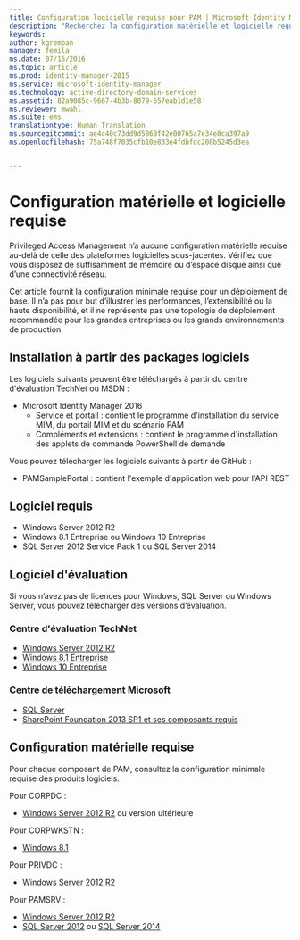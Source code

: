 ```yaml
---
title: Configuration logicielle requise pour PAM | Microsoft Identity Manager
description: "Recherchez la configuration matérielle et logicielle requise pour un déploiement réussi de Privileged Access Management."
keywords: 
author: kgremban
manager: femila
ms.date: 07/15/2016
ms.topic: article
ms.prod: identity-manager-2015
ms.service: microsoft-identity-manager
ms.technology: active-directory-domain-services
ms.assetid: 82a9085c-9667-4b3b-8079-657eab1d1e58
ms.reviewer: mwahl
ms.suite: ems
translationtype: Human Translation
ms.sourcegitcommit: ae4c40c73dd9d5860f42e00765a7e34e8ca397a9
ms.openlocfilehash: 75a748f7035cfb10e833e4fdbfdc208b5245d3ea


---
```


# Configuration matérielle et logicielle requise

Privileged Access Management n’a aucune configuration matérielle requise au-delà de celle des plateformes logicielles sous-jacentes. Vérifiez que vous disposez de suffisamment de mémoire ou d’espace disque ainsi que d’une connectivité réseau.

Cet article fournit la configuration minimale requise pour un déploiement de base. Il n’a pas pour but d’illustrer les performances, l’extensibilité ou la haute disponibilité, et il ne représente pas une topologie de déploiement recommandée pour les grandes entreprises ou les grands environnements de production.

## Installation à partir des packages logiciels

Les logiciels suivants peuvent être téléchargés à partir du centre d'évaluation TechNet ou MSDN :  
- Microsoft Identity Manager 2016
  - Service et portail : contient le programme d'installation du service MIM, du portail MIM et du scénario PAM
  - Compléments et extensions : contient le programme d'installation des applets de commande PowerShell de demande

Vous pouvez télécharger les logiciels suivants à partir de GitHub :  
- PAMSamplePortal : contient l'exemple d'application web pour l'API REST

## Logiciel requis

- Windows Server 2012 R2  
- Windows 8.1 Entreprise ou Windows 10 Entreprise  
- SQL Server 2012 Service Pack 1 ou SQL Server 2014  

## Logiciel d'évaluation

Si vous n’avez pas de licences pour Windows, SQL Server ou Windows Server, vous pouvez télécharger des versions d’évaluation.

### Centre d'évaluation TechNet

- [Windows Server 2012 R2](https://www.microsoft.com/evalcenter/evaluate-windows-server-2012-r2)  
- [Windows 8,1 Entreprise](https://www.microsoft.com/evalcenter/evaluate-windows-8-1-enterprise)  
- [Windows 10 Entreprise](https://www.microsoft.com/evalcenter/evaluate-windows-10-enterprise)  

### Centre de téléchargement Microsoft

- [SQL Server](https://www.microsoft.com/download/details.aspx?id=29066)  
- [SharePoint Foundation 2013 SP1 et ses composants requis](https://www.microsoft.com/download/details.aspx?id=42039)

## Configuration matérielle requise

Pour chaque composant de PAM, consultez la configuration minimale requise des produits logiciels.

Pour CORPDC :  
- [Windows Server 2012 R2](https://technet.microsoft.com/library/dn303418.aspx) ou version ultérieure

Pour CORPWKSTN :  
- [Windows 8.1](http://windows.microsoft.com/windows-8/system-requirements)

Pour PRIVDC :  
- [Windows Server 2012 R2](https://technet.microsoft.com/library/dn303418.aspx)

Pour PAMSRV :
- [Windows Server 2012 R2](https://technet.microsoft.com/library/dn303418.aspx)  
- [SQL Server 2012](https://msdn.microsoft.com/library/ms143506(sql.110).aspx) ou [SQL Server 2014](https://msdn.microsoft.com/en-us/library/ms143506(v=sql.120).aspx)



<!--HONumber=Jul16_HO3-->


